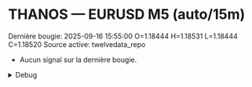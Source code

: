 # THANOS — EURUSD M5 (auto/15m)
Dernière bougie: 2025-09-16 15:55:00  O=1.18444  H=1.18531  L=1.18444  C=1.18520
Source active: twelvedata_repo

- Aucun signal sur la dernière bougie.

<details><summary>Debug</summary>

- TD_API_KEY manquant.

</details>